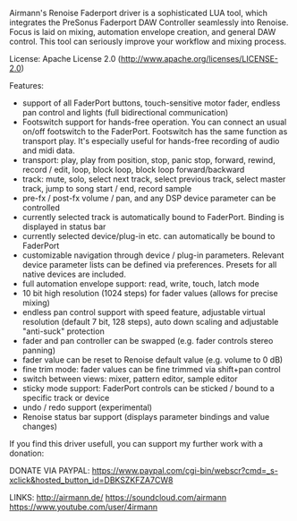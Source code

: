 Airmann's Renoise Faderport driver is a sophisticated LUA tool, which integrates the PreSonus Faderport DAW Controller 
seamlessly into Renoise. Focus is laid on mixing, automation envelope creation, and general DAW control. 
This tool can seriously improve your workflow and mixing process.

License: Apache License 2.0 (http://www.apache.org/licenses/LICENSE-2.0)

Features:
- support of all FaderPort buttons, touch-sensitive motor fader, 
  endless pan control and lights (full bidirectional communication)
- Footswitch support for hands-free operation. You can connect an usual on/off footswitch to the FaderPort. 
  Footswitch has the same function as transport play. It's especially useful for hands-free 
  recording of audio and midi data.
- transport: play, play from position, stop, panic stop, forward, rewind, record / edit, loop, 
  block loop, block loop forward/backward
- track: mute, solo, select next track, select previous track, select master track, jump to song start / end, record sample
- pre-fx / post-fx volume / pan, and any DSP device parameter can be controlled
- currently selected track is automatically bound to FaderPort. Binding is displayed in status bar
- currently selected device/plug-in etc. can automatically be bound to FaderPort
- customizable navigation through device / plug-in parameters. 
  Relevant device parameter lists can be defined via preferences. Presets for all native devices are included.
- full automation envelope support: read, write, touch, latch mode
- 10 bit high resolution (1024 steps) for fader values (allows for precise mixing)
- endless pan control support with speed feature, adjustable virtual resolution (default 7 bit, 128 steps), 
  auto down scaling and adjustable "anti-suck" protection
- fader and pan controller can be swapped (e.g. fader controls stereo panning)
- fader value can be reset to Renoise default value (e.g. volume to 0 dB)
- fine trim mode: fader values can be fine trimmed via shift+pan control
- switch between views: mixer, pattern editor, sample editor
- sticky mode support: FaderPort controls can be sticked / bound to a specific track or device
- undo / redo support (experimental)
- Renoise status bar support (displays parameter bindings and value changes) 

If you find this driver usefull, you can support my further work with a donation:

DONATE VIA PAYPAL: 
https://www.paypal.com/cgi-bin/webscr?cmd=_s-xclick&hosted_button_id=DBKSZKFZA7CW8

LINKS:
http://airmann.de/
https://soundcloud.com/airmann
https://www.youtube.com/user/4irmann
